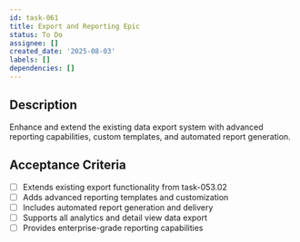 ```yaml
---
id: task-061
title: Export and Reporting Epic
status: To Do
assignee: []
created_date: '2025-08-03'
labels: []
dependencies: []
---
```


## Description

Enhance and extend the existing data export system with advanced reporting capabilities, custom templates, and automated report generation.

## Acceptance Criteria

- [ ] Extends existing export functionality from task-053.02
- [ ] Adds advanced reporting templates and customization
- [ ] Includes automated report generation and delivery
- [ ] Supports all analytics and detail view data export
- [ ] Provides enterprise-grade reporting capabilities
